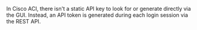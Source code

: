In Cisco ACI, there isn't a static API key to look for or generate directly via the GUI. Instead, an API token is generated during each login session via the REST API. 

